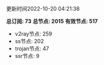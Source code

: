 更新时间2022-10-20 04:21:38

**总订阅: 73**
**总节点: 2015**
**有效节点: 517**
- v2ray节点: 259
- ss节点: 202
- trojan节点: 47
- ssr节点: 9
